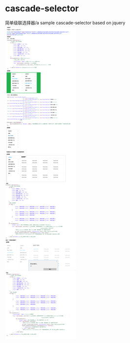 # cascade-selector
简单级联选择器/a sample cascade-selector based on jquery
![Aaron Swartz](https://github.com/deep5leep/cascade-selector/raw/master/tur.png)
